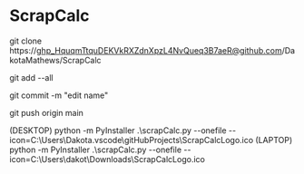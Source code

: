 # ScrapCalc
git clone https://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@github.com/DakotaMathews/ScrapCalc

git add --all

git commit -m "edit name"

git push origin main

(DESKTOP) 
python -m PyInstaller .\scrapCalc.py --onefile --icon=C:\Users\Dakota\.vscode\gitHubProjects\ScrapCalcLogo.ico
(LAPTOP) 
python -m PyInstaller .\scrapCalc.py --onefile --icon=C:\Users\dakot\Downloads\ScrapCalcLogo.ico
